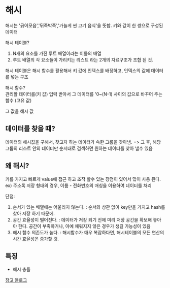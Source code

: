 # 해시
해시는 '긁어모음','뒤죽박죽','가늘게 썬 고기 음식'을  뜻함. 키와 값이 한 쌍으로 구성된 데이터

해시 테이블?  
1. N개의 요소를 가진 루트 배열이라는 이름의 배열
2. 루트 배열의 각 요소들이 가리키는 리스트 라는 2개의 자료구조가 조합 된 것.

해시 테이블은 해시 함수를 활용해서 키 값에 인덱스를 배정하고, 인덱스의 값에 데이터를 넣는 구조

해시 함수?  
관리할 데이터를(키 값) 입력 받아서 그 데이터를 '0~(N-1) 사이의 값으로 바꾸어 주는 함수 (고유 값)

그 값을 해시 값  

## 데이터를 찾을 떄?
데이터의 해시값을 구해서, 찾고자 하는 데이터가 속한 그룹을 찾아냄. => 그 후, 해당 그룹의 리스트 안의 데이터만 순서대로 검색하면 원하는 데이터를 찾아 낼수 있음

## 왜 해시?
키를 가지고 빠르게 value에 접근 하고 조작 할수 있는 장점이 있어서 많이 사용 된다.
ex) 주소록 저장 형태의 경우, 이름 - 전화번호의 매칭을 이용하여 데이터를 처리   
  

단점:  
1. 순서가 있는 배열에는 어울리지 않는다. : 순서와 상관 없이 key만을 가지고 hash를 찾아 저장 하기 때문에.
2. 공간 효율성이 떨어진다. : 데이터가 저장 되기 전에 미리 저장 공간을 확보해 놓아야 한다. 공간이 부족하거나, 아예 채워지지 않은 경우가 생길 가능성이 있음
3. 해시 함수 의존도가 높다. : 해시함수가 매우 복잡하다면, 해시테이블의 모든 연산의 시간 효율성은 증가할 것.

## 특징 
* 해시 충돌 

[참고 블로그](https://velog.io/@cyranocoding/Hash-Hashing-Hash-Table%ED%95%B4%EC%8B%9C-%ED%95%B4%EC%8B%B1-%ED%95%B4%EC%8B%9C%ED%85%8C%EC%9D%B4%EB%B8%94-%EC%9E%90%EB%A3%8C%EA%B5%AC%EC%A1%B0%EC%9D%98-%EC%9D%B4%ED%95%B4-6ijyonph6o)